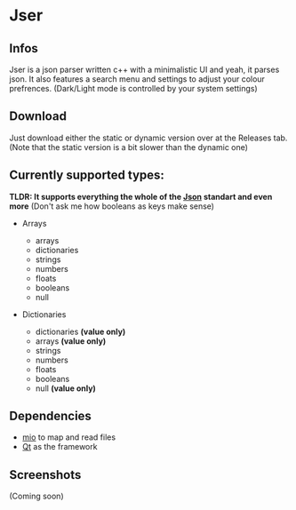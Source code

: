 # Jser
## Infos
Jser is a json parser written c++ with a minimalistic UI and yeah, it parses json. It also features a search menu and settings to adjust your colour prefrences. (Dark/Light mode is controlled by your system settings)

## Download
Just download either the static or dynamic version over at the Releases tab. (Note that the static version is a bit slower than the dynamic one)

## Currently supported types:
**TLDR: It supports everything the whole of the [Json](https://www.json.org/json-en.html) standart and even more** (Don't ask me how booleans as keys make sense)
- Arrays
  - arrays
  - dictionaries
  - strings
  - numbers
  - floats
  - booleans
  - null
    
- Dictionaries
  - dictionaries **(value only)** 
  - arrays **(value only)**
  - strings
  - numbers
  - floats
  - booleans
  - null **(value only)**

## Dependencies
- [mio](https://github.com/vimpunk/mio) to map and read files
- [Qt](https://qt.io) as the framework

## Screenshots
(Coming soon)
